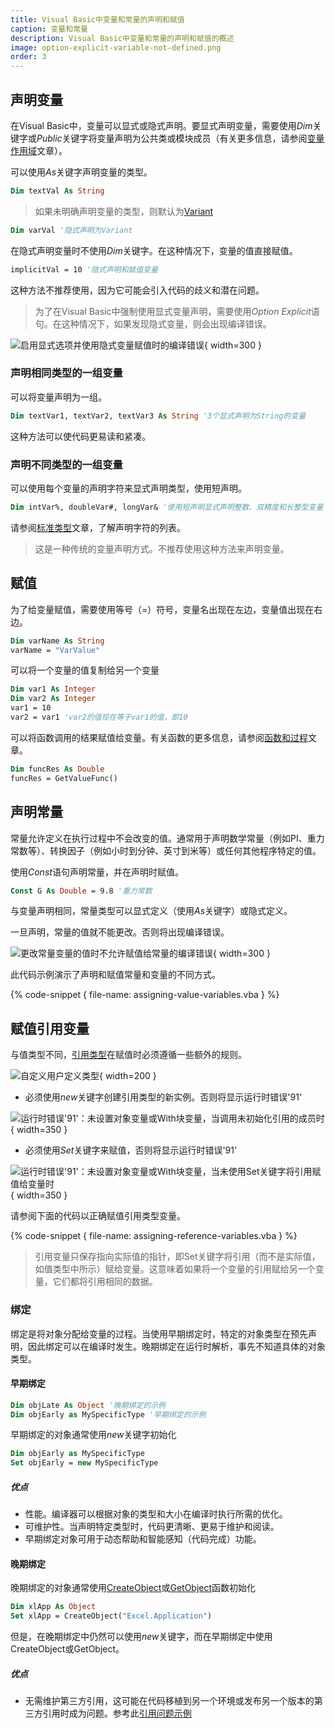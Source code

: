 ```yaml
---
title: Visual Basic中变量和常量的声明和赋值
caption: 变量和常量
description: Visual Basic中变量和常量的声明和赋值的概述
image: option-explicit-variable-not-defined.png
order: 3
---
```

## 声明变量

在Visual Basic中，变量可以显式或隐式声明。要显式声明变量，需要使用*Dim*关键字或*Public*关键字将变量声明为公共类或模块成员（有关更多信息，请参阅[变量作用域](/visual-basic/variables/scope)文章）。

可以使用*As*关键字声明变量的类型。

~~~ vb
Dim textVal As String
~~~

> 如果未明确声明变量的类型，则默认为[Variant](/visual-basic/variables/standard-types#variant)

~~~ vb
Dim varVal '隐式声明为Variant
~~~

在隐式声明变量时不使用*Dim*关键字。在这种情况下，变量的值直接赋值。

~~~ vb
implicitVal = 10 '隐式声明和赋值变量
~~~

这种方法不推荐使用，因为它可能会引入代码的歧义和潜在问题。

> 为了在Visual Basic中强制使用显式变量声明，需要使用*Option Explicit*语句。在这种情况下，如果发现隐式变量，则会出现编译错误。

![启用显式选项并使用隐式变量赋值时的编译错误](option-explicit-variable-not-defined.png){ width=300 }

### 声明相同类型的一组变量

可以将变量声明为一组。

~~~ vb
Dim textVar1, textVar2, textVar3 As String '3个显式声明为String的变量
~~~

这种方法可以使代码更易读和紧凑。

### 声明不同类型的一组变量

可以使用每个变量的声明字符来显式声明类型，使用短声明。

~~~ vb
Dim intVar%, doubleVar#, longVar& '使用短声明显式声明整数、双精度和长整型变量
~~~

请参阅[标准类型](/visual-basic/variables/standard-types)文章，了解声明字符的列表。

> 这是一种传统的变量声明方式。不推荐使用这种方法来声明变量。

## 赋值

为了给变量赋值，需要使用等号（=）符号，变量名出现在左边，变量值出现在右边。

~~~ vb
Dim varName As String
varName = "VarValue"
~~~

可以将一个变量的值复制给另一个变量

~~~ vb
Dim var1 As Integer
Dim var2 As Integer
var1 = 10
var2 = var1 'var2的值现在等于var1的值，即10
~~~

可以将函数调用的结果赋值给变量。有关函数的更多信息，请参阅[函数和过程](/visual-basic/functions)文章。

~~~ vb
Dim funcRes As Double
funcRes = GetValueFunc()
~~~

## 声明常量

常量允许定义在执行过程中不会改变的值。通常用于声明数学常量（例如PI、重力常数等）、转换因子（例如小时到分钟、英寸到米等）或任何其他程序特定的值。

使用*Const*语句声明常量，并在声明时赋值。

~~~ vb
Const G As Double = 9.8 '重力常数
~~~

与变量声明相同，常量类型可以显式定义（使用*As*关键字）或隐式定义。

一旦声明，常量的值就不能更改。否则将出现编译错误。

![更改常量变量的值时不允许赋值给常量的编译错误](error-changing-constant.png){ width=300 }

此代码示例演示了声明和赋值常量和变量的不同方式。

{% code-snippet { file-name: assigning-value-variables.vba } %}

## 赋值引用变量

与值类型不同，[引用类型](/visual-basic/variables/user-defined-types#class)在赋值时必须遵循一些额外的规则。

![自定义用户定义类型](user-type-declaration.png){ width=200 }

* 必须使用*new*关键字创建引用类型的新实例。否则将显示运行时错误'91'

![运行时错误'91'：未设置对象变量或With块变量，当调用未初始化引用的成员时](error-91-when-calling-member-non-initialized-class.png){ width=350 }

* 必须使用*Set*关键字来赋值，否则将显示运行时错误'91'

![运行时错误'91'：未设置对象变量或With块变量，当未使用Set关键字将引用赋值给变量时](error-when-not-using-set-keyword.png){ width=350 }

请参阅下面的代码以正确赋值引用类型变量。

{% code-snippet { file-name: assigning-reference-variables.vba } %}

> 引用变量只保存指向实际值的指针，即Set关键字将引用（而不是实际值，如值类型中所示）赋给变量。这意味着如果将一个变量的引用赋给另一个变量，它们都将引用相同的数据。

### 绑定

绑定是将对象分配给变量的过程。当使用早期绑定时，特定的对象类型在预先声明，因此绑定可以在编译时发生。晚期绑定在运行时解析，事先不知道具体的对象类型。

#### 早期绑定

~~~ vb
Dim objLate As Object '晚期绑定的示例
Dim objEarly as MySpecificType '早期绑定的示例
~~~

早期绑定的对象通常使用*new*关键字初始化

~~~ vb
Dim objEarly as MySpecificType
Set objEarly = new MySpecificType
~~~

##### 优点

* 性能。编译器可以根据对象的类型和大小在编译时执行所需的优化。
* 可维护性。当声明特定类型时，代码更清晰、更易于维护和阅读。
* 早期绑定对象可用于动态帮助和智能感知（代码完成）功能。

#### 晚期绑定

晚期绑定的对象通常使用[CreateObject](https://msdn.microsoft.com/zh-cn/vba/language-reference-vba/articles/createobject-function)或[GetObject](https://msdn.microsoft.com/zh-cn/vba/language-reference-vba/articles/getobject-function)函数初始化

~~~ vb
Dim xlApp As Object
Set xlApp = CreateObject("Excel.Application")
~~~

但是，在晚期绑定中仍然可以使用*new*关键字，而在早期绑定中使用CreateObject或GetObject。

##### 优点

* 无需维护第三方引用，这可能在代码移植到另一个环境或发布另一个版本的第三方引用时成为问题。参考此[引用问题示例](/solidworks-api/troubleshooting/macros/missing-solidworks-type-library-references)